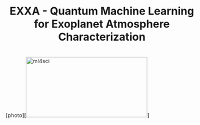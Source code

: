 <h1 align="center">
EXXA - Quantum Machine Learning for Exoplanet Atmosphere Characterization</br>
</h1>
<div align="center">
</br></div>
[photo][<img width="318" height="159" alt="ml4sci" src="https://github.com/user-attachments/assets/6668eff8-9aa7-483b-837c-63887c6225da" />]


